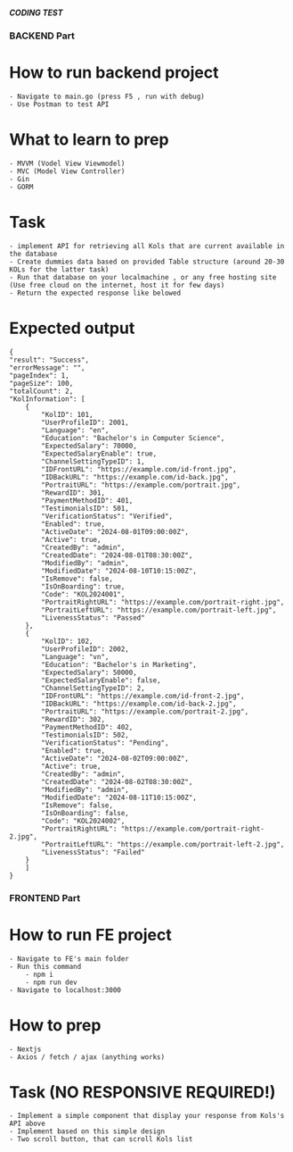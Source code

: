 ##### CODING TEST

### BACKEND Part

# How to run backend project
    - Navigate to main.go (press F5 , run with debug)
    - Use Postman to test API 

# What to learn to prep
    - MVVM (Vodel View Viewmodel)
    - MVC (Model View Controller)
    - Gin 
    - GORM 

# Task 
    - implement API for retrieving all Kols that are current available in the database 
    - Create dummies data based on provided Table structure (around 20-30 KOLs for the latter task)
    - Run that database on your localmachine , or any free hosting site (Use free cloud on the internet, host it for few days)
    - Return the expected response like belowed

# Expected output 
    {
    "result": "Success",
    "errorMessage": "",
    "pageIndex": 1,
    "pageSize": 100,
    "totalCount": 2,
    "KolInformation": [
        {
            "KolID": 101,
            "UserProfileID": 2001,
            "Language": "en",
            "Education": "Bachelor's in Computer Science",
            "ExpectedSalary": 70000,
            "ExpectedSalaryEnable": true,
            "ChannelSettingTypeID": 1,
            "IDFrontURL": "https://example.com/id-front.jpg",
            "IDBackURL": "https://example.com/id-back.jpg",
            "PortraitURL": "https://example.com/portrait.jpg",
            "RewardID": 301,
            "PaymentMethodID": 401,
            "TestimonialsID": 501,
            "VerificationStatus": "Verified",
            "Enabled": true,
            "ActiveDate": "2024-08-01T09:00:00Z",
            "Active": true,
            "CreatedBy": "admin",
            "CreatedDate": "2024-08-01T08:30:00Z",
            "ModifiedBy": "admin",
            "ModifiedDate": "2024-08-10T10:15:00Z",
            "IsRemove": false,
            "IsOnBoarding": true,
            "Code": "KOL2024001",
            "PortraitRightURL": "https://example.com/portrait-right.jpg",
            "PortraitLeftURL": "https://example.com/portrait-left.jpg",
            "LivenessStatus": "Passed"
        },
        {
            "KolID": 102,
            "UserProfileID": 2002,
            "Language": "vn",
            "Education": "Bachelor's in Marketing",
            "ExpectedSalary": 50000,
            "ExpectedSalaryEnable": false,
            "ChannelSettingTypeID": 2,
            "IDFrontURL": "https://example.com/id-front-2.jpg",
            "IDBackURL": "https://example.com/id-back-2.jpg",
            "PortraitURL": "https://example.com/portrait-2.jpg",
            "RewardID": 302,
            "PaymentMethodID": 402,
            "TestimonialsID": 502,
            "VerificationStatus": "Pending",
            "Enabled": true,
            "ActiveDate": "2024-08-02T09:00:00Z",
            "Active": true,
            "CreatedBy": "admin",
            "CreatedDate": "2024-08-02T08:30:00Z",
            "ModifiedBy": "admin",
            "ModifiedDate": "2024-08-11T10:15:00Z",
            "IsRemove": false,
            "IsOnBoarding": false,
            "Code": "KOL2024002",
            "PortraitRightURL": "https://example.com/portrait-right-2.jpg",
            "PortraitLeftURL": "https://example.com/portrait-left-2.jpg",
            "LivenessStatus": "Failed"
        }
        ]   
    }


### FRONTEND Part

# How to run FE project
    - Navigate to FE's main folder
    - Run this command
        - npm i
        - npm run dev
    - Navigate to localhost:3000 

# How to prep
    - Nextjs
    - Axios / fetch / ajax (anything works)


# Task (NO RESPONSIVE REQUIRED!)
    - Implement a simple component that display your response from Kols's API above
    - Implement based on this simple design
    - Two scroll button, that can scroll Kols list


